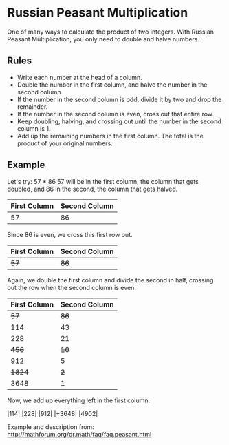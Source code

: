# Russian Peasant Multiplication
One of many ways to calculate the product of two integers. With Russian Peasant Multiplication, you only need to double and halve numbers. 
## Rules
<ul>
<li>Write each number at the head of a column.</li>
<li>Double the number in the first column, and halve the number in the second column.</li>
<li>If the number in the second column is odd, divide it by two and drop the remainder.</li>
<li>If the number in the second column is even, cross out that entire row.</li>
<li>Keep doubling, halving, and crossing out until the number in the second column is 1.</li>
<li>Add up the remaining numbers in the first column. The total is the product of your original numbers.</li>
</ul>

## Example
Let's try: 57 * 86
57 will be in the first column, the column that gets doubled, and 86 in the second, the column that gets halved.

|First Column|Second Column|
|---|---|
|57|86|

Since 86 is even, we cross this first row out.

| First Column | Second Column |
| --- | --- |
| ~~57~~ | ~~86~~ |

Again, we double the first column and divide the second in half, crossing out the row when the second column is even.

| First Column | Second Column |
| --- | --- |
| ~~57~~ | ~~86~~ |
| 114 | 43 |
| 228 | 21 |
| ~~456~~ | ~~10~~ |
| 912 | 5 |
| ~~1824~~ | ~~2~~ |
| 3648 | 1 |

Now, we add up everything left in the first column.

|114|
|228|
|912|
|+3648|
|4902|

Example and description from:
http://mathforum.org/dr.math/faq/faq.peasant.html
